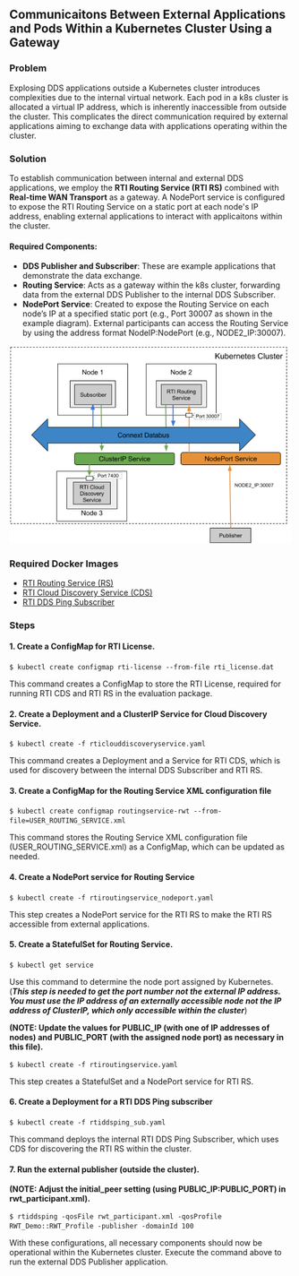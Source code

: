 ## Communicaitons Between External Applications and Pods Within a Kubernetes Cluster Using a Gateway

### Problem

Explosing DDS applications outside a Kubernetes cluster introduces complexities due to the internal virtual network. Each pod in a k8s cluster is allocated a virtual IP address, which is inherently inaccessible from outside the cluster. This complicates the direct communication required by external applications aiming to exchange data with applications operating within the cluster.

### Solution

To establish communication between internal and external DDS applications, we employ the **RTI Routing Service (RTI RS)** combined with **Real-time WAN Transport** as a gateway. A NodePort service is configured to expose the RTI Routing Service on a static port at each node's IP address, enabling external applications to interact with applicaitons within the cluster.

#### Required Components:

* **DDS Publisher and Subscriber**: These are example applications that demonstrate the data exchange.
* **Routing Service**: Acts as a gateway within the k8s cluster, forwarding data from the external DDS Publisher to the internal DDS Subscriber.
* **NodePort Service**: Created to expose the Routing Service on each node’s IP at a specified static port (e.g., Port 30007 as shown in the example diagram). External participants can access the Routing Service by using the address format NodeIP:NodePort (e.g., NODE2_IP:30007).

![Exposing DDS Applications with Real-time WAN Transport](routingservice_rwt.png)

### Required Docker Images
- [RTI Routing Service (RS)](../dockerfiles/rti_routingservice)
- [RTI Cloud Discovery Service (CDS)](../dockerfiles/rti_clouddiscoveryservice)
- [RTI DDS Ping Subscriber](../dockerfiles/rti_ddsping_sub)

### Steps

#### 1. Create a ConfigMap for RTI License.
`$ kubectl create configmap rti-license --from-file rti_license.dat`

This command creates a ConfigMap to store the RTI License, required for running RTI CDS and RTI RS in the evaluation package.

#### 2. Create a Deployment and a ClusterIP Service for Cloud Discovery Service.
`$ kubectl create -f rticlouddiscoveryservice.yaml`

This command creates a Deployment and a Service for RTI CDS, which is used for discovery between the internal DDS Subscriber and RTI RS. 

#### 3. Create a ConfigMap for the Routing Service XML configuration file
`$ kubectl create configmap routingservice-rwt --from-file=USER_ROUTING_SERVICE.xml`

This command stores the Routing Service XML configuration file (USER_ROUTING_SERVICE.xml) as a ConfigMap, which can be updated as needed. 

#### 4. Create a NodePort service for Routing Service
`$ kubectl create -f rtiroutingservice_nodeport.yaml `

This step creates a NodePort service for the RTI RS to make the RTI RS accessible from external applications.

#### 5. Create a StatefulSet for Routing Service. 
`$ kubectl get service`

Use this command to determine the node port assigned by Kubernetes. (***This step is needed to get the port number not the external IP address. You must use the IP address of an externally accessible node not the IP address of ClusterIP, which only accessible within the cluster***) 

**(NOTE: Update the values for PUBLIC_IP (with one of IP addresses of nodes) and PUBLIC_PORT (with the assigned node port) as necessary in this file).**

`$ kubectl create -f rtiroutingservice.yaml`

This step creates a StatefulSet and a NodePort service for RTI RS. 

#### 6. Create a Deployment for a RTI DDS Ping subscriber
`$ kubectl create -f rtiddsping_sub.yaml`

This command deploys the internal RTI DDS Ping Subscriber, which uses CDS for discovering the RTI RS within the cluster.

#### 7. Run the external publisher (outside the cluster). 
**(NOTE: Adjust the initial_peer setting (using PUBLIC_IP:PUBLIC_PORT) in rwt_participant.xml).**

`$ rtiddsping -qosFile rwt_participant.xml -qosProfile RWT_Demo::RWT_Profile -publisher -domainId 100`

With these configurations, all necessary components should now be operational within the Kubernetes cluster. Execute the command above to run the external DDS Publisher application.
